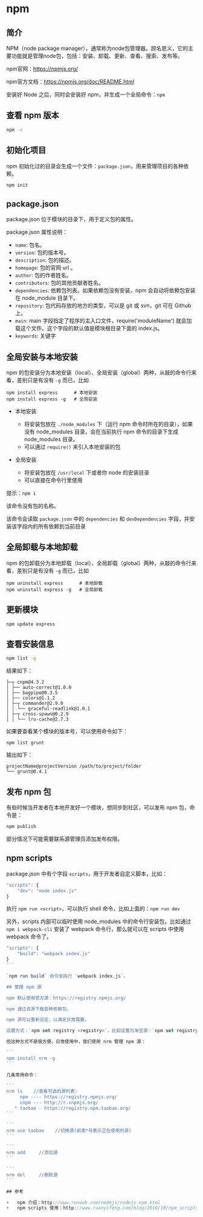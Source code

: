 # npm

## 简介

NPM（node package manager），通常称为node包管理器。顾名思义，它的主要功能就是管理node包，包括：安装、卸载、更新、查看、搜索、发布等。

npm官网：https://npmjs.org/

npm官方文档：https://npmjs.org/doc/README.html

安装好 Node 之后，同时会安装好 npm，并生成一个全局命令：`npm`

## 查看 npm 版本

```bash
npm -v
```

## 初始化项目

npm 初始化过的目录会生成一个文件：`package.json`，用来管理项目的各种依赖。

```bash
npm init
```

## package.json

package.json 位于模块的目录下，用于定义包的属性。

package.json 属性说明：

+   `name`: 包名。
+   `version`: 包的版本号。
+   `description`: 包的描述。
+   `homepage`: 包的官网 url 。
+   `author`: 包的作者姓名。 
+   `contributors`: 包的其他贡献者姓名。
+   `dependencies`: 依赖包列表。如果依赖包没有安装，npm 会自动将依赖包安装在 node_module 目录下。
+   `repository`: 包代码存放的地方的类型，可以是 git 或 svn，git 可在 Github 上。
+   `main`: main 字段指定了程序的主入口文件，require('moduleName') 就会加载这个文件。这个字段的默认值是模块根目录下面的 index.js。
+   `keywords`: 关键字

## 全局安装与本地安装

npm 的包安装分为本地安装（local）、全局安装（global）两种，从敲的命令行来看，差别只是有没有 `-g` 而已，比如

```
npm install express      # 本地安装
npm install express -g   # 全局安装
```

+   本地安装
    +   将安装包放在 `./node_modules` 下（运行 npm 命令时所在的目录），如果没有 node_modules 目录，会在当前执行 npm 命令的目录下生成 node_modules 目录。
    +   可以通过 `require()` 来引入本地安装的包

+   全局安装
    +   将安装包放在 `/usr/local` 下或者你 node 的安装目录
    +   可以直接在命令行里使用


提示：`npm i`

该命令没有包的名称。

该命令会读取 `package.json` 中的 `dependencies` 和 `devDependencies` 字段，并安装该字段内的所有依赖到当前目录

## 全局卸载与本地卸载

npm 的包卸载分为本地卸载（local）、全局卸载（global）两种，从敲的命令行来看，差别只是有没有 `-g` 而已，比如

```
npm uninstall express      # 本地卸载
npm uninstall express -g   # 全局卸载
```

## 更新模块

```
npm update express
```

## 查看安装信息

```bash
npm list -g
```

结果如下：

```
├─┬ cnpm@4.3.2
│ ├── auto-correct@1.0.0
│ ├── bagpipe@0.3.5
│ ├── colors@1.1.2
│ ├─┬ commander@2.9.0
│ │ └── graceful-readlink@1.0.1
│ ├─┬ cross-spawn@0.2.9
│ │ └── lru-cache@2.7.3
```

如果要查看某个模块的版本号，可以使用命令如下：

```
npm list grunt
```

输出如下：

```
projectName@projectVersion /path/to/project/folder
└── grunt@0.4.1
```

## 发布 npm 包

有些时候当开发者在本地开发好一个模块，想同步到社区，可以发布 npm 包，命令是：

```bash
npm publish
```

部分情况下可能需要联系源管理员添加发布权限。

## npm scripts

package.json 中有个字段 `scripts`，用于开发者自定义脚本，比如：

```js
"scripts": {
    "dev": "node index.js"
}
```

执行 `npm run <script>`，可以执行 shell 命令，比如上面的：`npm run dev`

另外，scripts 内部可以临时使用 node_modules 中的命令行安装包，比如通过 `npm i webpack-cli` 安装了 webpack 命令行，那么就可以在 scripts 中使用 webpack 命令了。

````js
"scripts": {
    "build": "webpack index.js"
}
```

`npm run build` 命令会执行 `webpack index.js`。

## 管理 npm 源

npm 默认使用官方源：https://registry.npmjs.org/

npm 通过该源下载各种依赖包。

npm 源可以重新设定，以满足日常需要。

设置方式：`npm set registry <registry>`，比如设置为淘宝源：`npm set registry https://registry.npm.taobao.org`

但这种方式不是很方便。日常使用中，我们使用 nrm 管理 npm 源：

```
npm install nrm -g
```

几条常用命令：

```
nrm ls    //查看可选的源列表:
     npm ---- https://registry.npmjs.org/
     cnpm --- http://r.cnpmjs.org/
   * taobao - https://registry.npm.taobao.org/
```

```
nrm use taobao    //切换源(前面*号表示正在使用的源)
```

```
nrm add     //添加源
```

```
nrm del     //删除源
```

## 参考

+   npm 介绍：http://www.runoob.com/nodejs/nodejs-npm.html
+   npm scripts 使用：http://www.ruanyifeng.com/blog/2016/10/npm_scripts.html